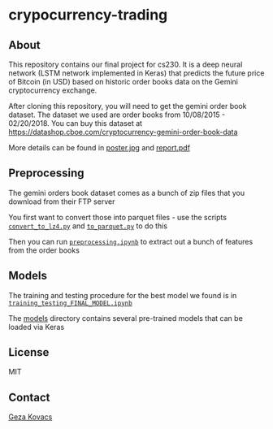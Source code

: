# crypocurrency-trading

## About

This repository contains our final project for cs230. It is a deep neural network (LSTM network implemented in Keras) that predicts the future price of Bitcoin (in USD) based on historic order books data on the Gemini cryptocurrency exchange.

After cloning this repository, you will need to get the gemini order book dataset. The dataset we used are order books from 10/08/2015 - 02/20/2018. You can buy this dataset at https://datashop.cboe.com/cryptocurrency-gemini-order-book-data

More details can be found in [poster.jpg](https://github.com/gkovacs/cryptocurrency-trading/blob/master/poster.jpg) and [report.pdf](https://github.com/gkovacs/cryptocurrency-trading/blob/master/report.pdf)

## Preprocessing

The gemini orders book dataset comes as a bunch of zip files that you download from their FTP server

You first want to convert those into parquet files - use the scripts [`convert_to_lz4.py`](https://github.com/gkovacs/cryptocurrency-trading/blob/master/convert_to_lz4.py.py) and [`to_parquet.py`](https://github.com/gkovacs/cryptocurrency-trading/blob/master/to_parquet.py) to do this

Then you can run [`preprocessing.ipynb`](https://github.com/gkovacs/cryptocurrency-trading/blob/master/preprocessing.ipynb) to extract out a bunch of features from the order books

## Models

The training and testing procedure for the best model we found is in [`training_testing_FINAL_MODEL.ipynb`](https://github.com/gkovacs/cryptocurrency-trading/blob/master/training_testing_FINAL.ipynb)

The [models](https://github.com/gkovacs/cryptocurrency-trading/tree/master/models) directory contains several pre-trained models that can be loaded via Keras

## License

MIT

## Contact

[Geza Kovacs](http://github.com/gkovacs)


